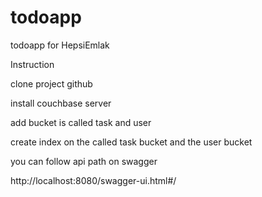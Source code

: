 # todoapp
todoapp for HepsiEmlak

Instruction

clone project github

install couchbase server

add bucket is called task and user

create index on the called task bucket and the user bucket 

you can follow api path on swagger 

http://localhost:8080/swagger-ui.html#/

